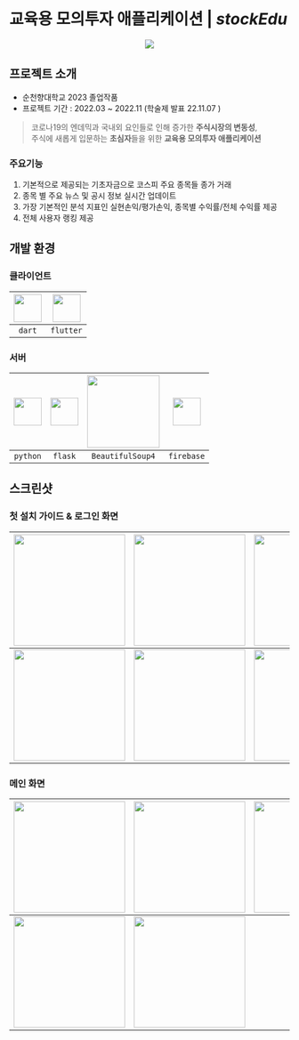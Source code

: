 # 교육용 모의투자 애플리케이션 | *stockEdu*

<p align="center" > <img src="https://i.imgur.com/JIDewjZ.png"/> </>

프로젝트 소개
---
- 순천향대학교 2023 졸업작품
- 프로젝트 기간 : 2022.03 ~ 2022.11 (학술제 발표 22.11.07  )
>코로나19의 엔데믹과 국내외 요인들로 인해 증가한 **주식시장의 변동성**, <br>
주식에 새롭게 입문하는 **초심자**들을 위한 **교육용 모의투자 애플리케이션**

### 주요기능  
  1. 기본적으로 제공되는 기초자금으로 코스피 주요 종목들 종가 거래
  2. 종목 별 주요 뉴스 및 공시 정보 실시간 업데이트
  3. 가장 기본적인 분석 지표인 실현손익/평가손익, 종목별 수익률/전체 수익률 제공
  4. 전체 사용자 랭킹 제공
  
개발 환경
---
### 클라이언트


| <a href="https://dart.dev" target="_blank" rel="noreferrer"> <img src="https://uxwing.com/wp-content/themes/uxwing/download/brands-and-social-media/dart-programming-language-icon.png" width="50" /> </a>| <a href="https://flutter.dev" target="_blank" rel="noreferrer"> <img src="https://www.vectorlogo.zone/logos/flutterio/flutterio-icon.svg" width="50" /> </a>|
| :---: | :---: |
| `dart` | `flutter` |




### 서버
| <a href="https://www.python.org" target="_blank" rel="noreferrer"> <img src="https://cdn4.iconfinder.com/data/icons/logos-and-brands/512/267_Python_logo-1024.png" width="50" /> </a>|<a href="https://flask.palletsprojects.com/en/3.0.x/" target="_blank" rel="noreferrer"> <img src="https://cdn.icon-icons.com/icons2/2389/PNG/512/flask_logo_icon_145276.png" width="50" /> </a>|<a href="https://www.crummy.com/software/BeautifulSoup/bs4/doc/" target="_blank" rel="noreferrer"> <img src="https://funthon.files.wordpress.com/2017/05/bs.png" width="130" /> </a>|<a href="https://firebase.google.com" target="_blank" rel="noreferrer"> <img src="https://miro.medium.com/v2/resize:fit:600/format:webp/1*R4c8lHBHuH5qyqOtZb3h-w.png" width="50" /> </a>|
|:---:|:---:|:---:|:---:|
|`python`|`flask`|`BeautifulSoup4`|`firebase`|


스크린샷
---
### 첫 설치 가이드 & 로그인 화면

| <img src="https://i.imgur.com/CUvXeAo.jpg" width="200"/>| <img src="https://i.imgur.com/iwmp8a8.jpg" width="200"/> | <img src="https://i.imgur.com/FK5tLEB.jpg" width="200"/> |
| --- | --- | --- |
| <img src="https://i.imgur.com/7r5joPB.jpg" width="200" /> |<img src="https://i.imgur.com/GBPhu7A.jpg" width="200" /> | <img src="https://i.imgur.com/xISevzV.jpg" width="200" /> |

### 메인 화면

| <img src="https://i.imgur.com/zaKV2YM.png" width="200"/>| <img src="https://i.imgur.com/s48juw0.png" width="200"/> | <img src="https://i.imgur.com/m5ZRW25.png" width="200"/> |
| --- | --- | --- |
| <img src="https://i.imgur.com/GgP90Zo.png" width="200" /> |<img src="https://i.imgur.com/Lml5PSi.png" width="200" /> | |
